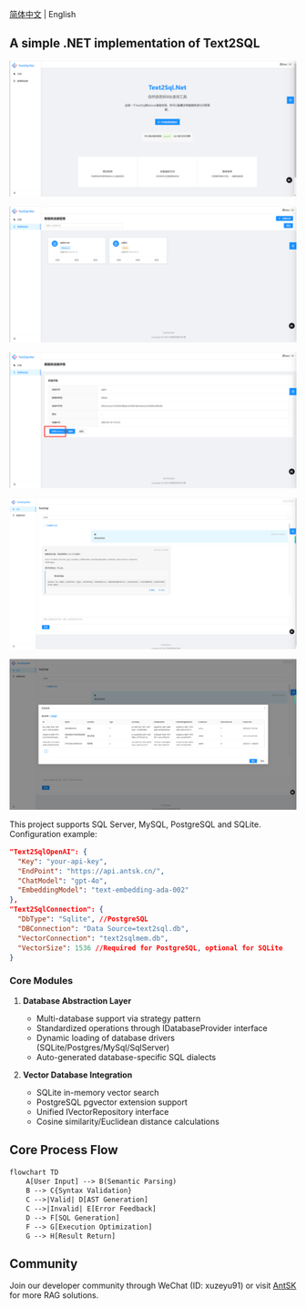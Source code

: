 [简体中文](./README.md) | English

## A simple .NET implementation of Text2SQL

![index](https://github.com/AIDotNet/Text2Sql.Net/blob/main/doc/index.png?raw=true)

![db](https://github.com/AIDotNet/Text2Sql.Net/blob/main/doc/db.png?raw=true)

![schecm](https://github.com/AIDotNet/Text2Sql.Net/blob/main/doc/schecm.png?raw=true)

![demo](https://github.com/AIDotNet/Text2Sql.Net/blob/main/doc/demo.png?raw=true)

![demo1](https://github.com/AIDotNet/Text2Sql.Net/blob/main/doc/demo1.png?raw=true)

This project supports SQL Server, MySQL, PostgreSQL and SQLite. Configuration example:

```json
"Text2SqlOpenAI": {
  "Key": "your-api-key",
  "EndPoint": "https://api.antsk.cn/",
  "ChatModel": "gpt-4o",
  "EmbeddingModel": "text-embedding-ada-002"
},
"Text2SqlConnection": {
  "DbType": "Sqlite", //PostgreSQL
  "DBConnection": "Data Source=text2sql.db",
  "VectorConnection": "text2sqlmem.db",
  "VectorSize": 1536 //Required for PostgreSQL, optional for SQLite
}
```

### Core Modules
1. **Database Abstraction Layer**
   - Multi-database support via strategy pattern
   - Standardized operations through IDatabaseProvider interface
   - Dynamic loading of database drivers (SQLite/Postgres/MySql/SqlServer)
   - Auto-generated database-specific SQL dialects

4. **Vector Database Integration**
   - SQLite in-memory vector search
   - PostgreSQL pgvector extension support
   - Unified IVectorRepository interface
   - Cosine similarity/Euclidean distance calculations

## Core Process Flow
```mermaid
flowchart TD
    A[User Input] --> B(Semantic Parsing)
    B --> C{Syntax Validation}
    C -->|Valid| D[AST Generation]
    C -->|Invalid| E[Error Feedback]
    D --> F[SQL Generation]
    F --> G[Execution Optimization]
    G --> H[Result Return]
```

## Community
Join our developer community through WeChat (ID: xuzeyu91) or visit [AntSK](https://demo.antsk.cn) for more RAG solutions.

